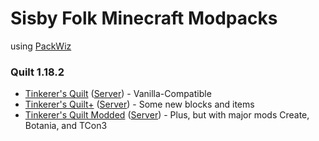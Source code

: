 # Sisby Folk Minecraft Modpacks

using [PackWiz](https://github.com/comp500/packwiz)

### Quilt 1.18.2

 - [Tinkerer's Quilt](https://sisby-folk.github.io/mc-packs/Installs/Tinkerer's%20Quilt%20(1.18).zip) ([Server](https://sisby-folk.github.io/mc-packs/Installs/Tinkerer's%20Quilt%20(1.18)%20Server.zip)) - Vanilla-Compatible
 - [Tinkerer's Quilt+](https://sisby-folk.github.io/mc-packs/Installs/Tinkerer's%20Quilt%20Plus%20(1.18).zip) ([Server](https://sisby-folk.github.io/mc-packs/Installs/Tinkerer's%20Quilt%20Plus%20(1.18)%20Server.zip)) - Some new blocks and items
 - [Tinkerer's Quilt Modded](https://sisby-folk.github.io/mc-packs/Installs/Tinkerer's%20Quilt%20Modded%20(1.18).zip) ([Server](https://sisby-folk.github.io/mc-packs/Installs/Tinkerer's%20Quilt%20Modded%20(1.18)%20Server.zip)) - Plus, but with major mods Create, Botania, and TCon3
